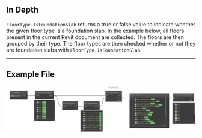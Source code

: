 ## In Depth
`FloorType.IsFoundationSlab` returns a true or false value to indicate whether the given floor type is a foundation slab. In the example below, all floors present in the current Revit document are collected. The floors are then grouped by their type. The floor types are then checked whether or not they are foundation slabs with `FloorType.IsFoundationSlab`.
___
## Example File

![FloorType.IsFoundationSlab](./Revit.Elements.FloorType.IsFoundationSlab_img.jpg)